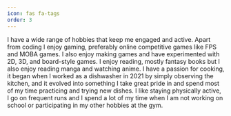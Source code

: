 ```yaml
---
icon: fas fa-tags
order: 3
---
```


I have a wide range of hobbies that keep me engaged and active. Apart from coding I enjoy gaming, preferably online competitive games like FPS and MOBA games. I also enjoy making games and have experimented with 2D, 3D, and board-style games. I enjoy reading, mostly fantasy books but I also enjoy reading manga and watching anime. I have a passion for cooking, it began when I worked as a dishwasher in 2021 by simply observing the kitchen, and it evolved into something I take great pride in and spend most of my time practicing and trying new dishes. I like staying physically active, I go on frequent runs and I spend a lot of my time when I am not working on school or participating in my other hobbies at the gym.
